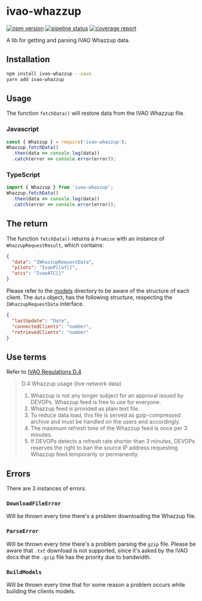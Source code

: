 # ivao-whazzup
[![npm version](https://badge.fury.io/js/ivao-whazzup.svg)](https://badge.fury.io/js/ivao-whazzup)
[![pipeline status](https://gitlab.com/jpedroh/ivao-whazzup/badges/master/pipeline.svg)](https://gitlab.com/jpedroh/ivao-whazzup/commits/master)
[![coverage report](https://gitlab.com/jpedroh/ivao-whazzup/badges/master/coverage.svg)](https://gitlab.com/jpedroh/ivao-whazzup/commits/master)

A lib for getting and parsing IVAO Whazzup data.

## Installation 
```sh
npm install ivao-whazzup --save
yarn add ivao-whazzup
```

## Usage
The function `fetchData()` will restore data from the IVAO Whazzup file.

### Javascript
```javascript
const { Whazzup } = require('ivao-whazzup');
Whazzup.fetchData()
  .then(data => console.log(data))
  .catch(error => console.error(error));
```

### TypeScript
```typescript
import { Whazzup } from 'ivao-whazzup';
Whazzup.fetchData()
  .then(data => console.log(data))
  .catch(error => console.error(error));
```

## The return
The function `fetchData()` returns a `Promise` with an instance of `WhazzupRequestResult`, which contains:
```json
{
  "data": "IWhazzupRequestData",
  "pilots": "IvaoPilot[]",
  "atcs": "IvaoATC[]"
}
```
Please refer to the [models](https://github.com/jpedroh/ivao-whazzup/tree/master/src/models) directory to be aware of the structure of each client. The `data` object, has the following structure, respecting the `IWhazzupRequestData` interface.
```json
{
  "lastUpdate": "Date",
  "connectedClients": "number",
  "retrievedClients": "number"
}
```

## Use terms
Refer to [IVAO Regulations D.4](https://doc.ivao.aero/rules2:regulations#devops)
> D.4 Whazzup usage (live network data)
> 1. Whazzup is not any longer subject for an approval issued by DEVOPs. Whazzup feed is free to use for everyone.
> 2. Whazzup feed is provided as plain text file.
> 3. To reduce data load, this file is served as gzip-compressed archive and must be handled on the users end accordingly.
> 4. The maximum refresh time of the Whazzup feed is once per 3 minutes.
> 5. If DEVOPs detects a refresh rate shorter than 3 minutes, DEVOPs reserves the right to ban the source IP address requesting Whazzup feed temporarily or permanently.

## Errors
There are 3 instances of errors.

### `DownloadFileError`
Will be thrown every time there's a problem downloading the Whazzup file.

### `ParseError`
Will be thrown every time there's a problem parsing the `gzip` file. Please be aware that `.txt` download is not supported, since it's asked by the IVAO docs that the `.gzip` file has the priority due to bandwidth.

### `BuildModels`
Will be thrown every time that for some reason a problem occurs while building the clients models.

